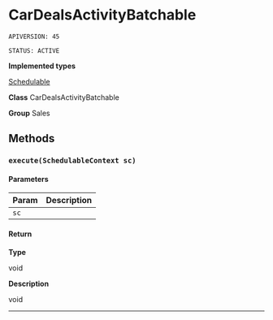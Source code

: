 # CarDealsActivityBatchable

`APIVERSION: 45`

`STATUS: ACTIVE`



**Implemented types**

[Schedulable](Schedulable)


**Class** CarDealsActivityBatchable


**Group** Sales

## Methods
### `execute(SchedulableContext sc)`
#### Parameters

|Param|Description|
|---|---|
|`sc`||

#### Return

**Type**

void

**Description**

void

---
